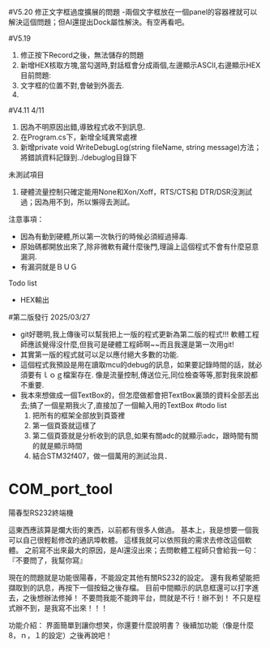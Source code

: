 #V5.20
修正文字框過度擴展的問題
 -兩個文字框放在一個panel的容器裡就可以解決這個問題；但AI還提出Dock屬性解決。有空再看吧。

#V5.19
1. 修正按下Record之後，無法儲存的問題
2. 新增HEX核取方塊,當勾選時,對話框會分成兩個,左邊顯示ASCII,右邊顯示HEX
目前問題:
1. 文字框的位置不對,會破到外面去.
2. 

#V4.11
4/11
1. 因為不明原因出錯,導致程式收不到訊息.
2. 在Program.cs下，新增全域異常處裡
3. 新增private void WriteDebugLog(string fileName, string message)方法；將錯誤資料記錄到../debuglog目錄下

未測試項目
1. 硬體流量控制只確定能用None和Xon/Xoff，RTS/CTS和 DTR/DSR沒測試過；因為用不到，所以懶得去測試。

注意事項：
- 因為有動到硬體,所以第一次執行的時候必須經過掃毒.
- 原始碼都開放出來了,除非微軟有藏什麼後門,理論上這個程式不會有什麼惡意漏洞.
- 有漏洞就是ＢＵＧ

Todo list
- HEX輸出

#第二版發行 2025/03/27
  * git好聰明,我上傳後可以幫我把上一版的程式更新為第二版的程式!!!
    軟體工程師應該覺得沒什麼,但我可是硬體工程師啊~~而且我還是第一次用git!
  * 其實第一版的程式就可以足以應付絕大多數的功能.
  * 這個程式我預設是用在讀取mcu的debug的訊息，如果要記錄時間的話，就必須要有ｌｏｇ檔案存在.
    像是流量控制,傳送位元,同位檢查等等,那對我來說都不重要.
  * 我本來想做成一個TextBox的，但怎麼做都會把TextBox裏頭的資料全部丟出去;搞了一個星期我火了,直接加了一個輸入用的TextBox
#todo list
    1. 把所有的框架全部放到頁簽裡
    2. 第一個頁簽就這樣了
    3. 第二個頁簽就是分析收到的訊息,如果有關adc的就顯示adc，跟時間有關的就是顯示時間
    4. 結合STM32f407，做一個萬用的測試治具． 


# COM_port_tool
陽春型RS232終端機

這東西應該算是爛大街的東西，以前都有很多人做過。
基本上，我是想要一個我可以自己很輕鬆修改的通訊埠軟體。
這樣我就可以依照我的需求去修改這個軟體。
之前寫不出來最大的原因，是AI還沒出來；去問軟體工程師只會給我一句：『不要問了，我幫你寫』

現在的問題就是功能很陽春，不能設定其他有關RS232的設定。
還有我希望能把擷取到的訊息，再按下一個按鈕之後存檔。
目前中間顯示的訊息框還可以打字進去，之後想辦法修掉！
不要問我能不能跨平台，問就是不行！辦不到！
不只是程式辦不到，是我寫不出來！！！

功能介紹：
界面簡單到讓你想笑，你還要什麼說明書？
後續加功能（像是什麼8，ｎ，１的設定）之後再說吧！
